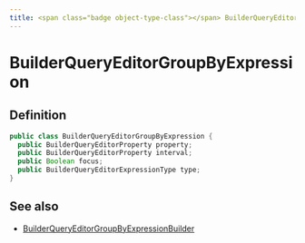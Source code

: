 ```yaml
---
title: <span class="badge object-type-class"></span> BuilderQueryEditorGroupByExpression
---
```

# <span class="badge object-type-class"></span> BuilderQueryEditorGroupByExpression

## Definition

```java
public class BuilderQueryEditorGroupByExpression {
  public BuilderQueryEditorProperty property;
  public BuilderQueryEditorProperty interval;
  public Boolean focus;
  public BuilderQueryEditorExpressionType type;
}
```
## See also

 * <span class="badge builder"></span> [BuilderQueryEditorGroupByExpressionBuilder](./builder-BuilderQueryEditorGroupByExpressionBuilder.md)
